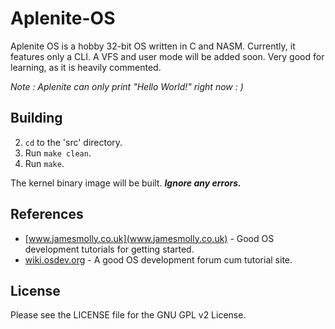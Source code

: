 Aplenite-OS
===========

Aplenite OS is a hobby 32-bit OS written in C and NASM. Currently, it features only a CLI. A VFS and user mode will be added soon.
Very good for learning, as it is heavily commented.

*Note : Aplenite can only print "Hello World!" right now : )*

Building
-----------
2. `cd` to the 'src' directory.
1. Run `make clean`.
2. Run `make`.

The kernel binary image will be built.
***Ignore any errors.***

References
----------------
- [www.jamesmolly.co.uk](www.jamesmolly.co.uk) - Good OS development tutorials for getting started.
- [wiki.osdev.org](http://wiki.osdev.org) - A good OS development forum cum tutorial site.

License
----------------
Please see the LICENSE file for the GNU GPL v2 License.